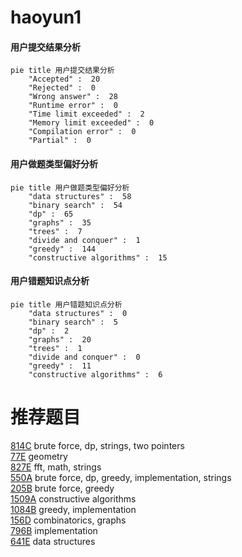 # haoyun1

<!-- tabs:start -->



#### **用户提交结果分析**

```mermaid
pie title 用户提交结果分析
    "Accepted" :  20
    "Rejected" :  0
    "Wrong answer" :  28
    "Runtime error" :  0
    "Time limit exceeded" :  2
    "Memory limit exceeded" :  0
    "Compilation error" :  0
    "Partial" :  0
```

#### **用户做题类型偏好分析**

```mermaid
pie title 用户做题类型偏好分析
    "data structures" :  58
    "binary search" :  54
    "dp" :  65
    "graphs" :  35
    "trees" :  7
    "divide and conquer" :  1
    "greedy" :  144
    "constructive algorithms" :  15
```
#### **用户错题知识点分析**

```mermaid
pie title 用户错题知识点分析
    "data structures" :  0
    "binary search" :  5
    "dp" :  2
    "graphs" :  20
    "trees" :  1
    "divide and conquer" :  0
    "greedy" :  11
    "constructive algorithms" :  6
```



<!-- tabs:end -->
# 推荐题目
[814C](https://codeforces.com/contest/814/problem/C)		brute force,
                        dp,
                        strings,
                        two pointers		  
[77E](https://codeforces.com/contest/77/problem/E)		geometry		  
[827E](https://codeforces.com/contest/827/problem/E)		fft,
                        math,
                        strings		  
[550A](https://codeforces.com/contest/550/problem/A)		brute force,
                        dp,
                        greedy,
                        implementation,
                        strings		  
[205B](https://codeforces.com/contest/205/problem/B)		brute force,
                        greedy		  
[1509A](https://codeforces.com/contest/1509/problem/A)		constructive algorithms		  
[1084B](https://codeforces.com/contest/1084/problem/B)		greedy,
                        implementation		  
[156D](https://codeforces.com/contest/156/problem/D)		combinatorics,
                        graphs		  
[796B](https://codeforces.com/contest/796/problem/B)		implementation		  
[641E](https://codeforces.com/contest/641/problem/E)		data structures		  
